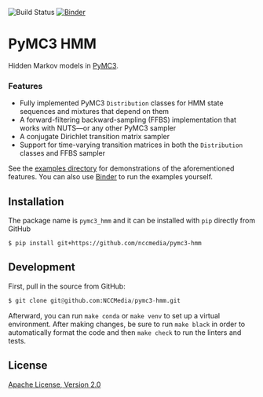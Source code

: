 ![Build Status](https://github.com/nccmedia/pymc3-hmm/workflows/PyMC3-HMM/badge.svg)
[![Binder](https://mybinder.org/badge_logo.svg)](https://mybinder.org/v2/gh/NCCMedia/pymc3-hmm/main?filepath=examples)

# PyMC3 HMM

Hidden Markov models in [PyMC3](https://github.com/pymc-devs/pymc3).

### Features
- Fully implemented PyMC3 `Distribution` classes for HMM state sequences and mixtures that depend on them
- A forward-filtering backward-sampling (FFBS) implementation that works with NUTS&mdash;or any other PyMC3 sampler
- A conjugate Dirichlet transition matrix sampler
- Support for time-varying transition matrices in both the `Distribution` classes and FFBS sampler


See the [examples directory](./examples) for demonstrations of the aforementioned features.  You can also use [Binder](https://mybinder.org/v2/gh/NCCMedia/pymc3-hmm/main?filepath=examples) to run the examples yourself.

## Installation

The package name is `pymc3_hmm` and it can be installed with `pip` directly from GitHub
```shell
$ pip install git+https://github.com/nccmedia/pymc3-hmm
```

## Development

First, pull in the source from GitHub:

```python
$ git clone git@github.com:NCCMedia/pymc3-hmm.git
```

Afterward, you can run `make conda` or `make venv` to set up a virtual environment.  After making changes, be sure to run `make black` in order to automatically format the code and then `make check` to run the linters and tests.

## License

[Apache License, Version 2.0](http://www.apache.org/licenses/LICENSE-2.0)
